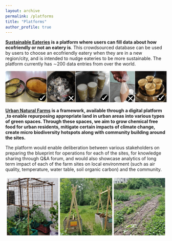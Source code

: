 ```yaml
---
layout: archive
permalink: /platforms
title: "Platforms"
author_profile: true
---
```


**[Sustainable Eateries](https://www.sustainableeateries.com/) is a platform where users can fill data about how ecofriendly or not an eatery is**. This crowdsourced database can be used by users to choose an ecofriendly eatery when they are in a new region/city, and is intended to nudge eateries to be more sustainable. The platform currently has ∼200 data entries from over the world. 

![](/images/sustainable_eateries.png)

**[Urban Natural Farms](https://urbannaturalfarms.com/) is a framework, available through a digital platform ,to enable repurposing appropriate land in urban areas into various types of green spaces. Through these spaces, we aim to grow chemical free food for urban residents, mitigate certain impacts of climate change, create micro biodiversity hotspots along with community building around the sites.**

The platform would enable deliberation between various stakeholders on preparing the blueprint for operations for each of the sites, for knowledge sharing through Q&A forum, and would also showcase analytics of long term impact of each of the farm sites on local environment (such as air quality, temperature, water table, soil organic carbon) and the community. 

![](/images/urban_natural_farms.jpg)
